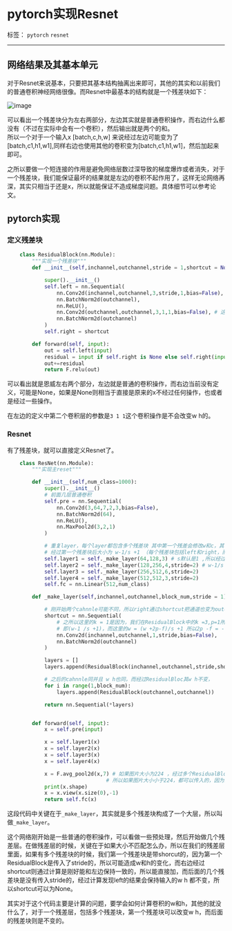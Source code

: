 ﻿# pytorch实现Resnet

标签： `pytorch` `resnet`

---

## 网络结果及其基本单元  

对于Resnet来说基本，只要把其基本结构抽离出来即可，其他的其实和以前我们的普通卷积神经网络很像。而Resnet中最基本的结构就是一个残差块如下：    

![image](https://ws1.sinaimg.cn/large/005Dd0fOly1g2qj3s0dtvj30bi0673zn.jpg)  

可以看出一个残差块分为左右两部分，左边其实就是普通卷积操作，而右边什么都没有（不过在实际中会有一个卷积），然后输出就是两个的和。  
所以一个对于一个输入x [batch,c,h,w] 来说经过左边可能变为了[batch,c1,h1,w1],同样右边也使用其他的卷积变为[batch,c1,h1,w1]，然后加起来即可。  

之所以要做一个短连接的作用是避免网络层数过深导致的梯度爆炸或者消失，对于一个残差块，我们能保证最坏的结果就是左边的卷积不起作用了，这样无论网络再深，其实只相当于还是x，所以就能保证不造成梯度问题。具体细节可以参考论文。  

## pytorch实现  

### 定义残差块  

```python
    class ResidualBlock(nn.Module):
        """实现一个残差块"""
        def __init__(self,inchannel,outchannel,stride = 1,shortcut = None):

            super().__init__()
            self.left = nn.Sequential(
                nn.Conv2d(inchannel,outchannel,3,stride,1,bias=False),
                nn.BatchNorm2d(outchannel),
                nn.ReLU(),
                nn.Conv2d(outchannel,outchannel,3,1,1,bias=False), # 这个卷积操作是不会改变w h的
                nn.BatchNorm2d(outchannel)
            )
            self.right = shortcut

        def forward(self, input):
            out = self.left(input)
            residual = input if self.right is None else self.right(input)
            out+=residual
            return F.relu(out)
```  

可以看出就是恩威左右两个部分，左边就是普通的卷积操作，而右边当前没有定义，可能是None，如果是None则相当于直接是原来的x不经过任何操作，也或者是经过一些操作。  

在左边的定义中第二个卷积层的参数是`3 1 1`这个卷积操作是不会改变w h的。 

### Resnet  

有了残差块，就可以直接定义Resnet了。  


```python
    class ResNet(nn.Module):
        """实现主reset"""

        def __init__(self,num_class=1000):
            super().__init__()
            # 前面几层普通卷积
            self.pre = nn.Sequential(
                nn.Conv2d(3,64,7,2,3,bias=False),
                nn.BatchNorm2d(64),
                nn.ReLU(),
                nn.MaxPool2d(3,2,1)
            )

            # 重复layer，每个layer都包含多个残差块 其中第一个残差会修改w和c，其他的残差块等量变换
            # 经过第一个残差块后大小为 w-1/s +1 （每个残差块包括left和right，而left的k = 3 p = 1，right的shortcut k=1，p=0）
            self.layer1 = self._make_layer(64,128,3) # s默认是1 ,所以经过layer1后只有channle变了
            self.layer2 = self._make_layer(128,256,4,stride=2) # w-1/s +1
            self.layer3 = self._make_layer(256,512,6,stride=2)
            self.layer4 = self._make_layer(512,512,3,stride=2)
            self.fc = nn.Linear(512,num_class)

        def _make_layer(self,inchannel,outchannel,block_num,stride = 1):

            # 刚开始两个cahnnle可能不同，所以right通过shortcut把通道也变为outchannel
            shortcut = nn.Sequential(
                # 之所以这里的k = 1是因为，我们在ResidualBlock中的k =3,p=1所以最后得到的大小为(w+2-3/s +1)
                # 即(w-1 /s +1)，而这里的w = (w +2p-f)/s +1 所以2p -f = -1 如果p = 0则f = 1
                nn.Conv2d(inchannel,outchannel,1,stride,bias=False),
                nn.BatchNorm2d(outchannel)
            )

            layers = []
            layers.append(ResidualBlock(inchannel,outchannel,stride,shortcut))

            # 之后的cahnnle同并且 w h也同，而经过ResidualBloc其w h不变，
            for i in range(1,block_num):
                layers.append(ResidualBlock(outchannel,outchannel))

            return nn.Sequential(*layers)


        def forward(self, input):
            x = self.pre(input)

            x = self.layer1(x)
            x = self.layer2(x)
            x = self.layer3(x)
            x = self.layer4(x)

            x = F.avg_pool2d(x,7) # 如果图片大小为224 ，经过多个ResidualBlock到这里刚好为7，所以做一个池化，为1，
                                # 所以如果图片大小小于224，都可以传入的，因为经过7的池化，肯定为1，但是大于224则不一定
            print(x.shape)
            x = x.view(x.size(0),-1)
            return self.fc(x)
````  

这段代码中关键在于`_make_layer`，其实就是多个残差块构成了一个大层，所以叫做`_make_layer`。  

这个网络刚开始是一些普通的卷积操作，可以看做一些预处理，然后开始做几个残差层。在做残差层的时候，关键在于如果大小不匹配怎么办，所以在我们的残差层里面，如果有多个残差块的时候，我们第一个残差块是带shorcut的，因为第一个ResidualBlock是传入了stride的，所以可能造成w和h的变化，而右边经过shortcut则通过计算是刚好能和左边保持一致的，所以能直接加，而后面的几个残差块是没有传入stride的，经过计算发现left的结果会保持输入的w h 都不变，所以shortcut可以为None。  

其实对于这个代码主要是计算的问题，要学会如何计算卷积的w和h，其他的就没什么了，对于一个残差层，包括多个残差块，第一个残差块可以改变w h，而后面的残差块则是不变的。  










